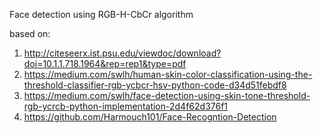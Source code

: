 Face detection using RGB-H-CbCr algorithm

based on:
1. http://citeseerx.ist.psu.edu/viewdoc/download?doi=10.1.1.718.1964&rep=rep1&type=pdf
2. https://medium.com/swlh/human-skin-color-classification-using-the-threshold-classifier-rgb-ycbcr-hsv-python-code-d34d51febdf8
3. https://medium.com/swlh/face-detection-using-skin-tone-threshold-rgb-ycrcb-python-implementation-2d4f62d376f1
4. https://github.com/Harmouch101/Face-Recogntion-Detection